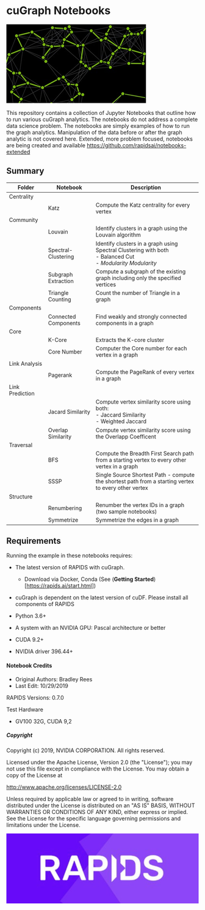 
# cuGraph Notebooks

![GraphAnalyticsFigure](img/GraphAnalyticsFigure.jpg)

This repository contains a collection of Jupyter Notebooks that outline how to run various cuGraph analytics.   The notebooks do not address a complete data science problem.  The notebooks are simply examples of how to run the graph analytics.  Manipulation of the data before or after the graph analytic is not covered here.   Extended, more problem focused, notebooks are being created and available https://github.com/rapidsai/notebooks-extended

## Summary

| Folder          | Notebook             | Description                                                  |
| --------------- | -------------------- | ------------------------------------------------------------ |
| Centrality      |                      |                                                              |
|                 | Katz                 | Compute the Katz centrality for every vertex                 |
| Community       |                      |                                                              |
|                 | Louvain              | Identify clusters in a graph using the Louvain algorithm     |
|                 | Spectral-Clustering  | Identify clusters in a  graph using Spectral Clustering with both<br> - Balanced Cut<br> - _Modularity Modularity_ |
|                 | Subgraph Extraction  | Compute a subgraph of the existing graph including only the specified vertices |
|                 | Triangle Counting    | Count the number of Triangle in a graph                      |
| Components      |                      |                                                              |
|                 | Connected Components | Find weakly and strongly connected components in a graph     |
| Core            |                      |                                                              |
|                 | K-Core               | Extracts the K-core cluster                                  |
|                 | Core Number          | Computer the Core number for each vertex in a graph          |
| Link Analysis   |                      |                                                              |
|                 | Pagerank             | Compute the PageRank of every vertex in a graph              |
| Link Prediction |                      |                                                              |
|                 | Jacard Similarity    | Compute vertex similarity score using both:<br />- Jaccard Similarity<br />- Weighted Jaccard |
|                 | Overlap Similarity   | Compute vertex similarity score using the Overlapp Coefficent |
| Traversal       |                      |                                                              |
|                 | BFS                  | Compute the Breadth First Search path from a starting vertex to every other vertex in a graph |
|                 | SSSP                 | Single Source Shortest Path  - compute the shortest path from a starting vertex to every other vertex |
| Structure       |                      |                                                              |
|                 | Renumbering          | Renumber the vertex IDs in a graph (two sample notebooks)    |
|                 | Symmetrize           | Symmetrize the edges in a graph                              |




## Requirements

Running the example in these notebooks requires:

* The latest version of RAPIDS with cuGraph.
  * Download via Docker, Conda (See (__Getting Started__)[https://rapids.ai/start.html])
  
* cuGraph is dependent on the latest version of cuDF.  Please install all components of RAPIDS 
* Python 3.6+
* A system with an NVIDIA GPU:  Pascal architecture or better
* CUDA 9.2+
* NVIDIA driver 396.44+



#### Notebook Credits

- Original Authors: Bradley Rees
- Last Edit: 10/29/2019

RAPIDS Versions: 0.7.0    

Test Hardware

- GV100 32G, CUDA 9,2



##### Copyright

Copyright (c) 2019, NVIDIA CORPORATION.  All rights reserved.

Licensed under the Apache License, Version 2.0 (the "License");  you may not use this file except in compliance with the License.  You may obtain a copy of the License at

http://www.apache.org/licenses/LICENSE-2.0 

Unless required by applicable law or agreed to in writing, software distributed under the License is distributed on an "AS IS" BASIS, WITHOUT WARRANTIES OR CONDITIONS OF ANY KIND, either express or implied.  See the License for the specific language governing permissions and limitations under the License.





![RAPIDS](img/rapids_logo.png)

